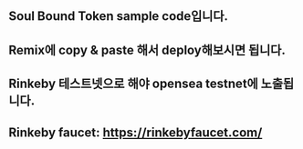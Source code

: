 ## Soul Bound Token sample code입니다.

## Remix에 copy & paste 해서 deploy해보시면 됩니다.

## Rinkeby 테스트넷으로 해야 opensea testnet에 노출됩니다.

## Rinkeby faucet: https://rinkebyfaucet.com/
